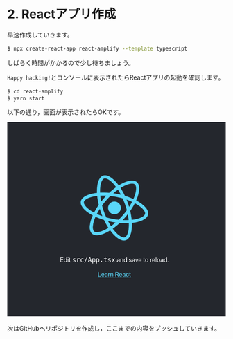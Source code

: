 # 2. Reactアプリ作成

早速作成していきます。

```sh
$ npx create-react-app react-amplify --template typescript
```

しばらく時間がかかるので少し待ちましょう。

`Happy hacking!`とコンソールに表示されたらReactアプリの起動を確認します。

```
$ cd react-amplify
$ yarn start
```

以下の通り，画面が表示されたらOKです。

![](./img/2021-05-05-23-42-02.png)

次はGitHubへリポジトリを作成し，ここまでの内容をプッシュしていきます。